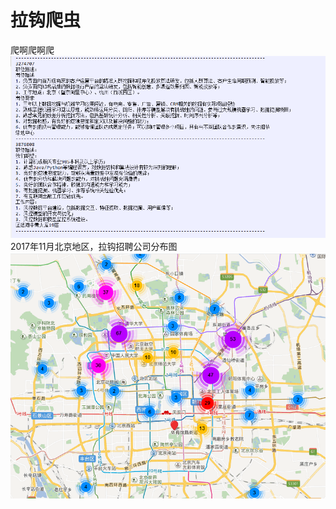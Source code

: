 # 拉钩爬虫
爬啊爬啊爬
![Alt text](https://raw.githubusercontent.com/han7351/spider/master/LaGou/QQ%E5%9B%BE%E7%89%8720171128125330.png
)
2017年11月北京地区，拉钩招聘公司分布图
![Alt text](https://raw.githubusercontent.com/han7351/spider/master/LaGou/QQ%E5%9B%BE%E7%89%8720171128162953.png
)

